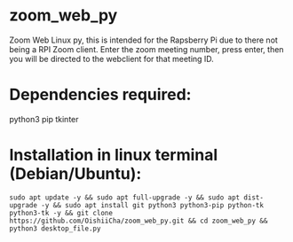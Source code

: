 # zoom_web_py
Zoom Web Linux py, this is intended for the Rapsberry Pi due to there not being a RPI Zoom client. 
Enter the zoom meeting number, press enter, then you will be directed to the webclient for that meeting ID.

# Dependencies required:
python3
pip
tkinter

# Installation in linux terminal (Debian/Ubuntu):
```
sudo apt update -y && sudo apt full-upgrade -y && sudo apt dist-upgrade -y && sudo apt install git python3 python3-pip python-tk python3-tk -y && git clone https://github.com/OishiiCha/zoom_web_py.git && cd zoom_web_py && python3 desktop_file.py
```
